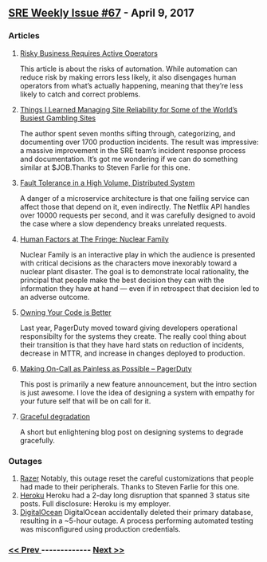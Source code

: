 ## [SRE Weekly Issue #67](https://sreweekly.com/sre-weekly-issue-67/) - April 9, 2017
### Articles

1. [Risky Business Requires Active Operators](https://blog.skyliner.io/risky-business-requires-active-operators-9debbb082995#.a31cxs9ul)

    This article is about the risks of automation. While automation can reduce risk by making errors less likely, it also disengages human operators from what’s actually happening, meaning that they’re less likely to catch and correct problems.
1. [Things I Learned Managing Site Reliability for Some of the World’s Busiest Gambling Sites](https://zwischenzugs.wordpress.com/2017/04/04/things-i-learned-managing-site-reliability-for-some-of-the-worlds-busiest-gambling-sites/)

    The author spent seven months sifting through, categorizing, and documenting over 1700 production incidents. The result was impressive: a massive improvement in the SRE team’s incident response process and documentation. It’s got me wondering if we can do something similar at $JOB.Thanks to Steven Farlie for this one.
1. [Fault Tolerance in a High Volume, Distributed System](http://techblog.netflix.com/2012/02/fault-tolerance-in-high-volume.html)

    A danger of a microservice architecture is that one failing service can affect those that depend on it, even indirectly. The Netflix API handles over 10000 requests per second, and it was carefully designed to avoid the case where a slow dependency breaks unrelated requests.
1. [Human Factors at The Fringe: Nuclear Family](https://humanisticsystems.com/2016/09/14/human-factors-at-the-fringe-nuclear-family/)

    Nuclear Family is an interactive play in which the audience is presented with critical decisions as the characters move inexorably toward a nuclear plant disaster. The goal is to demonstrate local rationality, the principal that people make the best decision they can with the information they have at hand — even if in retrospect that decision led to an adverse outcome.
1. [Owning Your Code is Better](https://www.pagerduty.com/blog/developers-own-code/)

    Last year, PagerDuty moved toward giving developers operational responsibilty for the systems they create. The really cool thing about their transition is that they have hard stats on reduction of incidents, decrease in MTTR, and increase in changes deployed to production.
1. [Making On-Call as Painless as Possible – PagerDuty](https://www.pagerduty.com/blog/developer-enhancements/)

    This post is primarily a new feature announcement, but the intro section is just awesome. I love the idea of designing a system with empathy for your future self that will be on call for it.
1. [Graceful degradation](http://sethgodin.typepad.com/seths_blog/2016/08/graceful-degradation.html)

    A short but enlightening blog post on designing systems to degrade gracefully.
### Outages

1. [Razer](http://vrzone.com/articles/razers-servers-go-second-time-month-resetting-mice-keyboards-globally/124761.html)
    Notably, this outage reset the careful customizations that people had made to their peripherals.
Thanks to Steven Farlie for this one.
1. [Heroku](https://status.heroku.com/incidents/1091)
    Heroku had a 2-day long disruption that spanned 3 status site posts.
Full disclosure: Heroku is my employer.
1. [DigitalOcean](https://www.digitalocean.com/company/blog/update-on-the-april-5th-2017-outage/)
    DigitalOcean accidentally deleted their primary database, resulting in a ~5-hour outage.
A process performing automated testing was misconfigured using production credentials.

### [ << Prev ](sreweekly-66.md) ------------- [ Next >> ](sreweekly-68.md)